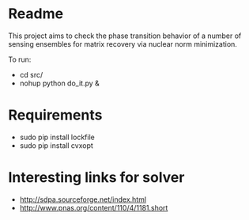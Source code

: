 # Readme
This project aims to check the phase transition behavior of a number of sensing ensembles for matrix recovery via nuclear norm minimization.


To run:
- cd src/
- nohup python do_it.py &

# Requirements
- sudo pip install lockfile
- sudo pip install cvxopt

# Interesting links for solver
- http://sdpa.sourceforge.net/index.html
- http://www.pnas.org/content/110/4/1181.short
